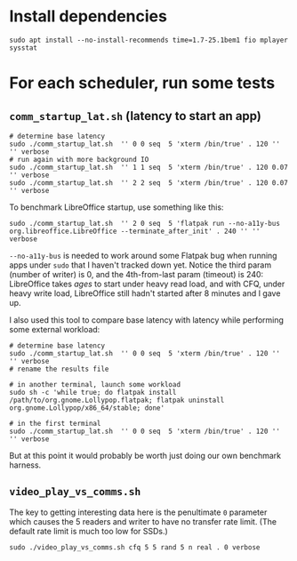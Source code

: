 
# Install dependencies

    sudo apt install --no-install-recommends time=1.7-25.1bem1 fio mplayer sysstat

# For each scheduler, run some tests

## `comm_startup_lat.sh` (latency to start an app)

    # determine base latency
    sudo ./comm_startup_lat.sh  '' 0 0 seq  5 'xterm /bin/true' . 120 '' '' verbose
    # run again with more background IO
    sudo ./comm_startup_lat.sh  '' 1 1 seq  5 'xterm /bin/true' . 120 0.07 '' verbose
    sudo ./comm_startup_lat.sh  '' 2 2 seq  5 'xterm /bin/true' . 120 0.07 '' verbose

To benchmark LibreOffice startup, use something like this:

    sudo ./comm_startup_lat.sh  '' 2 0 seq  5 'flatpak run --no-a11y-bus org.libreoffice.LibreOffice --terminate_after_init' . 240 '' '' verbose

`--no-a11y-bus` is needed to work around some Flatpak bug when running apps under `sudo` that I haven't tracked down yet. Notice the third param (number of writer) is 0, and the 4th-from-last param (timeout) is 240: LibreOffice takes *ages* to start under heavy read load, and with CFQ, under heavy write load, LibreOffice still hadn't started after 8 minutes and I gave up.

I also used this tool to compare base latency with latency while performing some external workload:

    # determine base latency
    sudo ./comm_startup_lat.sh  '' 0 0 seq  5 'xterm /bin/true' . 120 '' '' verbose
    # rename the results file

    # in another terminal, launch some workload
    sudo sh -c 'while true; do flatpak install /path/to/org.gnome.Lollypop.flatpak; flatpak uninstall org.gnome.Lollypop/x86_64/stable; done'

    # in the first terminal
    sudo ./comm_startup_lat.sh  '' 0 0 seq  5 'xterm /bin/true' . 120 '' '' verbose

But at this point it would probably be worth just doing our own benchmark harness.

## `video_play_vs_comms.sh`

The key to getting interesting data here is the penultimate `0` parameter which causes the 5 readers and writer to have no transfer rate limit. (The default rate limit is much too low for SSDs.)

    sudo ./video_play_vs_comms.sh cfq 5 5 rand 5 n real . 0 verbose
